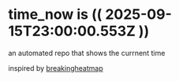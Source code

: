 # time_now is (( 2025-09-15T23:00:00.553Z ))

an automated repo that shows the currnent time

inspired by [breakingheatmap](https://github.com/breakingheatmap/breakingheatmap)